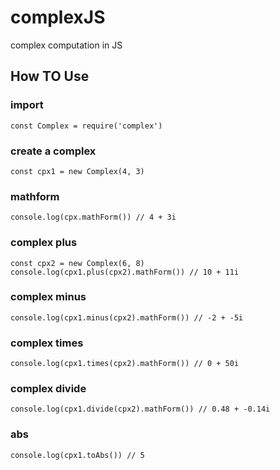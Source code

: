 # complexJS

complex computation in JS

## How TO Use

### import

```
const Complex = require('complex')
```

### create a complex

```
const cpx1 = new Complex(4, 3)
```

### mathform

```
console.log(cpx.mathForm()) // 4 + 3i
```

### complex plus

```
const cpx2 = new Complex(6, 8)
console.log(cpx1.plus(cpx2).mathForm()) // 10 + 11i
```

### complex minus

```
console.log(cpx1.minus(cpx2).mathForm()) // -2 + -5i
```

### complex times

```
console.log(cpx1.times(cpx2).mathForm()) // 0 + 50i
```

### complex divide

```
console.log(cpx1.divide(cpx2).mathForm()) // 0.48 + -0.14i
```

### abs

```
console.log(cpx1.toAbs()) // 5
```
